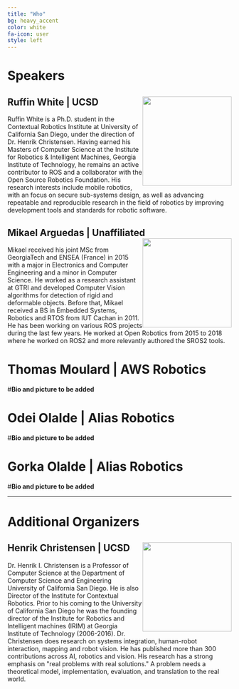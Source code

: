 ```yaml
---
title: "Who"
bg: heavy_accent
color: white
fa-icon: user
style: left
---
```


# Speakers

## Ruffin White | UCSD<img style="float: right;" src="{{ site.baseurl }}{{ post.url }}/img/bio/ruffin.jpg" width="200px">
Ruffin White is a Ph.D. student in the Contextual Robotics Institute at University of California San Diego, under the direction of Dr. Henrik Christensen. Having earned his Masters of Computer Science at the Institute for Robotics \& Intelligent Machines, Georgia Institute of Technology, he remains an active contributor to ROS and a collaborator with the Open Source Robotics Foundation.  His research interests include mobile robotics, with an focus on secure sub-systems design, as well as advancing repeatable and reproducible research in the field of robotics by improving development tools and standards for robotic software.

<!--
## Gianluca Caiazza | UNIVE<img style="float: right;" src="{{ site.baseurl }}{{ post.url }}/img/bio/gianluca.jpg" width="200px">
Gianluca Caiazza is a Ph.D. student in the Advances in Autonomous, Distributed and Pervasive systems (ACADIA) in security studies at Ca' Foscari University under the supervision of Professor Agostino Cortesi. His research interests include logical analysis of APIs, analysis of complex systems and reverse engineering, always along the line of cybersecurity. He is also passionate about connected and smart devices/infrastructure, specifically within the Consumer and Industrial IoT field.
-->

## Mikael Arguedas | Unaffiliated<img style="float: right;" src="{{ site.baseurl }}{{ post.url }}/img/bio/mikael.jpg" width="200px">
Mikael received his joint MSc from GeorgiaTech and ENSEA (France) in 2015 with a major in Electronics and Computer Engineering and a minor in Computer Science. He worked as a research assistant at GTRI and developed Computer Vision algorithms for detection of rigid and deformable objects. Before that, Mikael received a BS in Embedded Systems, Robotics and RTOS from IUT Cachan in 2011. He has been working on various ROS projects during the last few years. He worked at Open Robotics from 2015 to 2018 where he worked on ROS2 and more relevantly authored the SROS2 tools.

<!--

## Gerardo Pardo | RTI<img style="float: right;" src="{{ site.baseurl }}{{ post.url }}/img/bio/gerardo.jpg" width="200px">
Gerardo Pardo is the CTO at RTI, he has been with the company since it was founded, held various position in research, development, consulting, and became the CTO in 1998. Gerardo was the main developer of the original versions of the RTI Connext DDS product line. He started this work while still working on his Ph.D. at Stanford and carried on the product at RTI. Gerardo leads RTI's standardization efforts and he is the main author of the OMG Data Distribution Service Standard (DDS), the OMG Real-Time Publish Subscribe (RTPS) Protocol standard, the DDS Security Standard, and many of the other (currently 7) DDS-related standards. He also chairs the OMG revision task forces for these standards.

## Bernhard Dieber | JOANNEUM<img style="float: right;" src="{{ site.baseurl }}{{ post.url }}/img/bio/bernhard.jpg" width="200px">
Bernhard Dieber is the head of the Robotic Systems research group at the Institute for Robotics and Mechatronics of JOANNEUM RESEARCH. He received his master's degree in applied computer science and PhD in information technology from the Alpen-Adria Universität Klagenfurt. His research interests include robotics software, security and dependability of robotic systems, visual sensor networks and middleware.

-->

# Thomas Moulard | AWS Robotics
#**Bio and picture to be added**


# Odei Olalde | Alias Robotics
#**Bio and picture to be added**

# Gorka Olalde | Alias Robotics
#**Bio and picture to be added**

---

# Additional Organizers

## Henrik Christensen | UCSD<img style="float: right;" src="{{ site.baseurl }}{{ post.url }}/img/bio/henrik.jpg" width="200px">
Dr. Henrik I. Christensen is a Professor of Computer Science at the Department of Computer Science and Engineering University of California San Diego. He is also Director of the Institute for Contextual Robotics. Prior to his coming to the University of California San Diego he was the founding director of the Institute for Robotics and Intelligent machines (IRIM) at Georgia Institute of Technology (2006-2016). Dr. Christensen does research on systems integration, human-robot interaction, mapping and robot vision. He has published more than 300 contributions across AI, robotics and vision. His research has a strong emphasis on "real problems with real solutions." A problem needs a theoretical model, implementation, evaluation, and translation to the real world.

<!--

## Agostino Cortesi | UNIVE<img style="float: right;" src="{{ site.baseurl }}{{ post.url }}/img/bio/tino.jpg" width="200px">
Professor Agostino Cortesi is a Full Professor at Ca' Foscari University of Venice. Recently, he served as Dean of the Computer Science program, and as Department Chair. He also served 8 years as Vice-Rector of Ca' Foscari University, taking care of quality assessment and institutional affairs. His main research interests concern programming languages theory and static analysis techniques, with particular emphasis on security applications. He is also interested in investigating the impact of ICT on different social and economic fields (from Tourism to E-Government to Social Sciences). He has published more than 100 papers in high level international journals and proceedings of international conferences. He served as member of several program committees for international conferences (e.g., SAS, VMCAI, CSF) and on editorial boards of scientific journals (Computer Languages, Systems and Structures, Journal of Universal Computer Science).

-->
